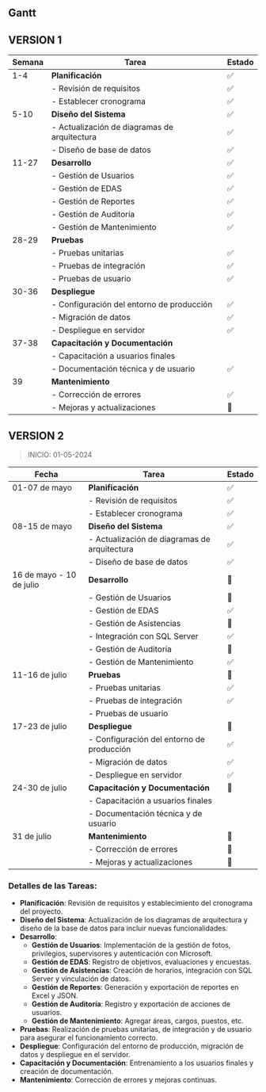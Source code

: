 ## Gantt

## VERSION 1

| Semana | Tarea                                        | Estado |
| ------ | -------------------------------------------- | ------ |
| 1-4    | **Planificación**                            | ✅     |
|        | - Revisión de requisitos                     | ✅     |
|        | - Establecer cronograma                      | ✅     |
| 5-10   | **Diseño del Sistema**                       | ✅     |
|        | - Actualización de diagramas de arquitectura | ✅     |
|        | - Diseño de base de datos                    | ✅     |
| 11-27  | **Desarrollo**                               | ✅     |
|        | - Gestión de Usuarios                        | ✅     |
|        | - Gestión de EDAS                            | ✅     |
|        | - Gestión de Reportes                        | ✅     |
|        | - Gestión de Auditoría                       | ✅     |
|        | - Gestión de Mantenimiento                   | ✅     |
| 28-29  | **Pruebas**                                  |        |
|        | - Pruebas unitarias                          | ✅     |
|        | - Pruebas de integración                     | ✅     |
|        | - Pruebas de usuario                         | ✅     |
| 30-36  | **Despliegue**                               |        |
|        | - Configuración del entorno de producción    | ✅     |
|        | - Migración de datos                         | ✅     |
|        | - Despliegue en servidor                     | ✅     |
| 37-38  | **Capacitación y Documentación**             |        |
|        | - Capacitación a usuarios finales            |        |
|        | - Documentación técnica y de usuario         | ✅     |
| 39     | **Mantenimiento**                            |        |
|        | - Corrección de errores                      | ✅     |
|        | - Mejoras y actualizaciones                  | 🔄     |

## VERSION 2

> INICIO: 01-05-2024

| Fecha                    | Tarea                                        | Estado |
| ------------------------ | -------------------------------------------- | ------ |
| 01-07 de mayo            | **Planificación**                            | ✅     |
|                          | - Revisión de requisitos                     | ✅     |
|                          | - Establecer cronograma                      | ✅     |
| 08-15 de mayo            | **Diseño del Sistema**                       | ✅     |
|                          | - Actualización de diagramas de arquitectura | ✅     |
|                          | - Diseño de base de datos                    | ✅     |
| 16 de mayo - 10 de julio | **Desarrollo**                               | 🔄     |
|                          | - Gestión de Usuarios                        | 🔄     |
|                          | - Gestión de EDAS                            | ✅     |
|                          | - Gestión de Asistencias                     | 🔄     |
|                          | - Integración con SQL Server                 | ✅     |
|                          | - Gestión de Auditoría                       | 🔄     |
|                          | - Gestión de Mantenimiento                   | ✅     |
| 11-16 de julio           | **Pruebas**                                  | 🔄     |
|                          | - Pruebas unitarias                          | ✅     |
|                          | - Pruebas de integración                     | ✅     |
|                          | - Pruebas de usuario                         |        |
| 17-23 de julio           | **Despliegue**                               | 🔄     |
|                          | - Configuración del entorno de producción    | ✅     |
|                          | - Migración de datos                         | ✅     |
|                          | - Despliegue en servidor                     | ✅     |
| 24-30 de julio           | **Capacitación y Documentación**             | 🔄     |
|                          | - Capacitación a usuarios finales            |        |
|                          | - Documentación técnica y de usuario         |        |
| 31 de julio              | **Mantenimiento**                            | 🔄     |
|                          | - Corrección de errores                      | 🔄     |
|                          | - Mejoras y actualizaciones                  | 🔄     |

### Detalles de las Tareas:

-   **Planificación**: Revisión de requisitos y establecimiento del cronograma del proyecto.
-   **Diseño del Sistema**: Actualización de los diagramas de arquitectura y diseño de la base de datos para incluir nuevas funcionalidades.
-   **Desarrollo**:
    -   **Gestión de Usuarios**: Implementación de la gestión de fotos, privilegios, supervisores y autenticación con Microsoft.
    -   **Gestión de EDAS**: Registro de objetivos, evaluaciones y encuestas.
    -   **Gestión de Asistencias**: Creación de horarios, integración con SQL Server y vinculación de datos.
    -   **Gestión de Reportes**: Generación y exportación de reportes en Excel y JSON.
    -   **Gestión de Auditoría**: Registro y exportación de acciones de usuarios.
    -   **Gestión de Mantenimiento**: Agregar áreas, cargos, puestos, etc.
-   **Pruebas**: Realización de pruebas unitarias, de integración y de usuario para asegurar el funcionamiento correcto.
-   **Despliegue**: Configuración del entorno de producción, migración de datos y despliegue en el servidor.
-   **Capacitación y Documentación**: Entrenamiento a los usuarios finales y creación de documentación.
-   **Mantenimiento**: Corrección de errores y mejoras continuas.
